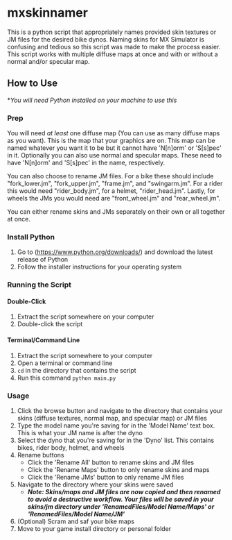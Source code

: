 # mxskinnamer
This is a python script that appropriately names provided skin textures or JM files for the desired bike dynos. Naming skins for MX Simulator is confusing and tedious so this script was made to make the process easier. This script works with multiple diffuse maps at once and with or without a normal and/or specular map.

## How to Use

**You will need Python installed on your machine to use this*
### Prep
You will need *at least* one diffuse map (You can use as many diffuse maps as you want). This is the map that your graphics are on. This map can be named whatever you want it to be but it cannot have 'N[n]orm' or 'S[s]pec' in it. Optionally you can also use normal and specular maps. These need to have 'N[n]orm' and 'S[s]pec' in the name, respectively.

You can also choose to rename JM files. For a bike these should include "fork_lower.jm", "fork_upper.jm", "frame.jm", and "swingarm.jm". For a rider this would need "rider_body.jm", for a helmet, "rider_head.jm". Lastly, for wheels the JMs you would need are "front_wheel.jm" and "rear_wheel.jm".

You can either rename skins and JMs separately on their own or all together at once.

### Install Python
1. Go to (https://www.python.org/downloads/) and download the latest release of Python
2. Follow the installer instructions for your operating system

### Running the Script

#### Double-Click
1. Extract the script somewhere on your computer
2. Double-click the script
#### Terminal/Command Line
1. Extract the script somewhere to your computer
2. Open a terminal or command line
3. `cd` in the directory that contains the script
4. Run this command `python main.py`

### Usage
1. Click the browse button and navigate to the directory that contains your skins (diffuse textures, normal map, and specular map) or JM files
2. Type the model name you're saving for in the 'Model Name' text box. This is what your JM name is after the dyno
3. Select the dyno that you're saving for in the 'Dyno' list. This contains bikes, rider body, helmet, and wheels
4. Rename buttons
   - Click the 'Rename All' button to rename skins and JM files
   - Click the 'Rename Maps' button to only rename skins and maps
   - Click the 'Rename JMs' button to only rename JM files
5. Navigate to the directory where your skins were saved
   - __*Note: Skins/maps and JM files are now copied and then renamed to avoid a destructive workflow. Your files will be saved in your skins/jm directory under 'RenamedFiles/Model Name/Maps' or 'RenamedFiles/Model Name/JM'*__
6. (Optional) Scram and saf your bike maps
7. Move to your game install directory or personal folder
